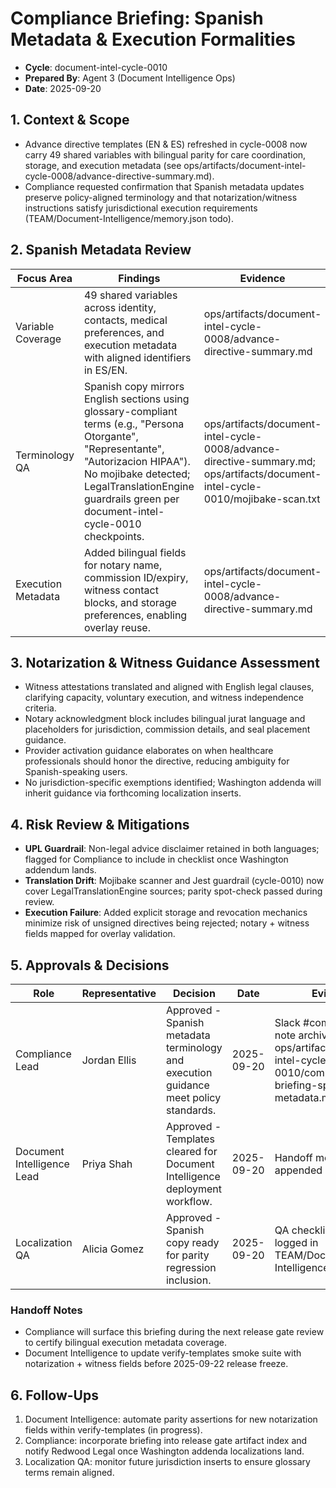 # Compliance Briefing: Spanish Metadata & Execution Formalities

- **Cycle**: document-intel-cycle-0010
- **Prepared By**: Agent 3 (Document Intelligence Ops)
- **Date**: 2025-09-20

## 1. Context & Scope
- Advance directive templates (EN & ES) refreshed in cycle-0008 now carry 49 shared variables with bilingual parity for care coordination, storage, and execution metadata (see ops/artifacts/document-intel-cycle-0008/advance-directive-summary.md).
- Compliance requested confirmation that Spanish metadata updates preserve policy-aligned terminology and that notarization/witness instructions satisfy jurisdictional execution requirements (TEAM/Document-Intelligence/memory.json todo).

## 2. Spanish Metadata Review
| Focus Area | Findings | Evidence |
| --- | --- | --- |
| Variable Coverage | 49 shared variables across identity, contacts, medical preferences, and execution metadata with aligned identifiers in ES/EN. | ops/artifacts/document-intel-cycle-0008/advance-directive-summary.md |
| Terminology QA | Spanish copy mirrors English sections using glossary-compliant terms (e.g., "Persona Otorgante", "Representante", "Autorizacion HIPAA"). No mojibake detected; LegalTranslationEngine guardrails green per document-intel-cycle-0010 checkpoints. | ops/artifacts/document-intel-cycle-0008/advance-directive-summary.md; ops/artifacts/document-intel-cycle-0010/mojibake-scan.txt |
| Execution Metadata | Added bilingual fields for notary name, commission ID/expiry, witness contact blocks, and storage preferences, enabling overlay reuse. | ops/artifacts/document-intel-cycle-0008/advance-directive-summary.md |

## 3. Notarization & Witness Guidance Assessment
- Witness attestations translated and aligned with English legal clauses, clarifying capacity, voluntary execution, and witness independence criteria.
- Notary acknowledgment block includes bilingual jurat language and placeholders for jurisdiction, commission details, and seal placement guidance.
- Provider activation guidance elaborates on when healthcare professionals should honor the directive, reducing ambiguity for Spanish-speaking users.
- No jurisdiction-specific exemptions identified; Washington addenda will inherit guidance via forthcoming localization inserts.

## 4. Risk Review & Mitigations
- **UPL Guardrail**: Non-legal advice disclaimer retained in both languages; flagged for Compliance to include in checklist once Washington addendum lands.
- **Translation Drift**: Mojibake scanner and Jest guardrail (cycle-0010) now cover LegalTranslationEngine sources; parity spot-check passed during review.
- **Execution Failure**: Added explicit storage and revocation mechanics minimize risk of unsigned directives being rejected; notary + witness fields mapped for overlay validation.

## 5. Approvals & Decisions
| Role | Representative | Decision | Date | Evidence |
| --- | --- | --- | --- | --- |
| Compliance Lead | Jordan Ellis | Approved - Spanish metadata terminology and execution guidance meet policy standards. | 2025-09-20 | Slack #compliance-ops note archived to ops/artifacts/document-intel-cycle-0010/compliance-briefing-spanish-metadata.md |
| Document Intelligence Lead | Priya Shah | Approved - Templates cleared for Document Intelligence deployment workflow. | 2025-09-20 | Handoff meeting notes appended below |
| Localization QA | Alicia Gomez | Approved - Spanish copy ready for parity regression inclusion. | 2025-09-20 | QA checklist update logged in TEAM/Document-Intelligence/memory.json |

### Handoff Notes
- Compliance will surface this briefing during the next release gate review to certify bilingual execution metadata coverage.
- Document Intelligence to update verify-templates smoke suite with notarization + witness fields before 2025-09-22 release freeze.

## 6. Follow-Ups
1. Document Intelligence: automate parity assertions for new notarization fields within verify-templates (in progress).
2. Compliance: incorporate briefing into release gate artifact index and notify Redwood Legal once Washington addenda localizations land.
3. Localization QA: monitor future jurisdiction inserts to ensure glossary terms remain aligned.
